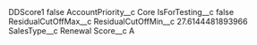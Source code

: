 <?xml version="1.0" encoding="UTF-8"?>
<CustomMetadata xmlns="http://soap.sforce.com/2006/04/metadata" xmlns:xsi="http://www.w3.org/2001/XMLSchema-instance" xmlns:xsd="http://www.w3.org/2001/XMLSchema">
    <label>DDScore1</label>
    <protected>false</protected>
    <values>
        <field>AccountPriority__c</field>
        <value xsi:type="xsd:string">Core</value>
    </values>
    <values>
        <field>IsForTesting__c</field>
        <value xsi:type="xsd:boolean">false</value>
    </values>
    <values>
        <field>ResidualCutOffMax__c</field>
        <value xsi:nil="true"/>
    </values>
    <values>
        <field>ResidualCutOffMin__c</field>
        <value xsi:type="xsd:double">27.6144481893966</value>
    </values>
    <values>
        <field>SalesType__c</field>
        <value xsi:type="xsd:string">Renewal</value>
    </values>
    <values>
        <field>Score__c</field>
        <value xsi:type="xsd:string">A</value>
    </values>
</CustomMetadata>
